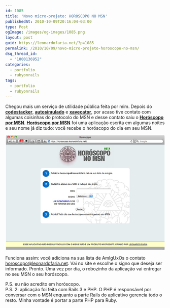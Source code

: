 ```yaml
---
id: 1085
title: 'Novo micro-projeto: HORÓSCOPO NO MSN'
publishedAt: 2010-10-09T20:16:04-03:00
type: Post
ogImage: /images/og-images/1085.png
layout: post
guid: https://leonardofaria.net/?p=1085
permalink: /2010/10/09/novo-micro-projeto-horoscopo-no-msn/
dsq_thread_id:
  - "1000136952"
categories:
  - portfolio
  - rubyonrails
tags:
  - portfolio
  - rubyonrails
---
```

Chegou mais um serviço de utilidade pública feita por mim. Depois do [**codestacker**](http://codestacker.com), [**autosimulado**](http://autosimulado.com.br) e [**xavecator**](http://xavecator.leonardofaria.net), por acaso tive contato com algumas coisinhas do protocolo do MSN e desse contato saiu o [**Horóscopo por MSN**](http://horoscopo.leonardofaria.net). [**Horóscopo por MSN**](http://horoscopo.leonardofaria.net) foi uma aplicação escrita em algumas noites e seu nome já diz tudo: você recebe o horóscopo do dia em seu MSN.

<center>
  <a href="http://horoscopo.leonardofaria.net/"><img src="/wp-content/uploads/2010/10/horoscopo.jpg" alt="Horóscopo no MSN" title="Horóscopo no MSN" width="500" /></a>
</center>

Funciona assim: você adiciona na sua lista de AmIgUxOs o contato horoscopo@leonardofaria.net. Vai no site e escolhe o signo que deseja ser informado. Pronto. Uma vez por dia, o robozinho da aplicação vai entregar no seu MSN o seu horóscopo.

P.S. eu não acredito em horóscopo.  
P.S. 2: aplicação foi feita com Rails 3 e PHP. O PHP é responsável por conversar com o MSN enquanto a parte Rails do aplicativo gerencia todo o resto. Minha vontade é portar a parte PHP para Ruby.
